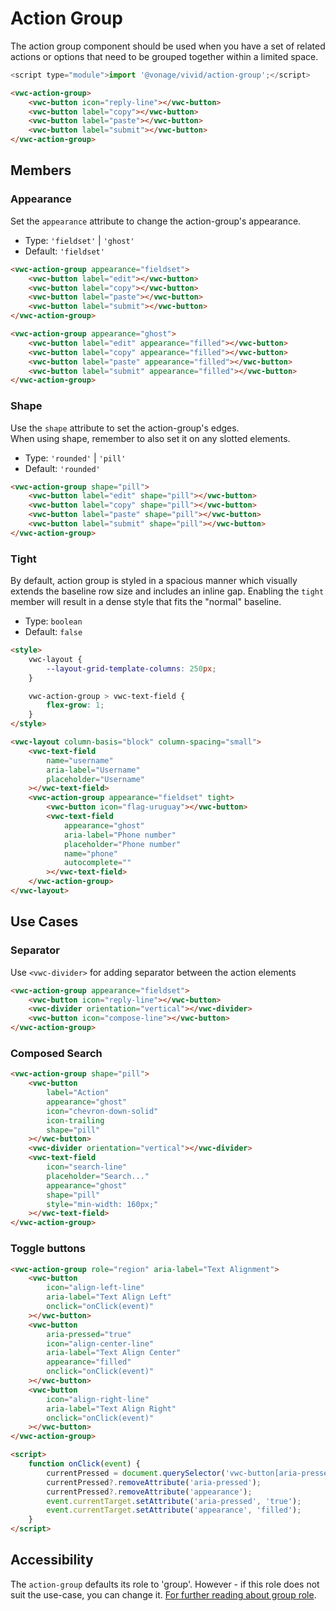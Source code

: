 # Action Group

The action group component should be used when you have a set of related actions or
options that need to be grouped together within a limited space.

```js
<script type="module">import '@vonage/vivid/action-group';</script>
```

```html preview
<vwc-action-group>
	<vwc-button icon="reply-line"></vwc-button>
	<vwc-button label="copy"></vwc-button>
	<vwc-button label="paste"></vwc-button>
	<vwc-button label="submit"></vwc-button>
</vwc-action-group>
```

## Members

### Appearance

Set the `appearance` attribute to change the action-group's appearance.

- Type: `'fieldset'` | `'ghost'`
- Default: `'fieldset'`

```html preview
<vwc-action-group appearance="fieldset">
	<vwc-button label="edit"></vwc-button>
	<vwc-button label="copy"></vwc-button>
	<vwc-button label="paste"></vwc-button>
	<vwc-button label="submit"></vwc-button>
</vwc-action-group>

<vwc-action-group appearance="ghost">
	<vwc-button label="edit" appearance="filled"></vwc-button>
	<vwc-button label="copy" appearance="filled"></vwc-button>
	<vwc-button label="paste" appearance="filled"></vwc-button>
	<vwc-button label="submit" appearance="filled"></vwc-button>
</vwc-action-group>
```

### Shape

Use the `shape` attribute to set the action-group's edges.  
When using shape, remember to also set it on any slotted elements.

- Type: `'rounded'` | `'pill'`
- Default: `'rounded'`

```html preview
<vwc-action-group shape="pill">
	<vwc-button label="edit" shape="pill"></vwc-button>
	<vwc-button label="copy" shape="pill"></vwc-button>
	<vwc-button label="paste" shape="pill"></vwc-button>
	<vwc-button label="submit" shape="pill"></vwc-button>
</vwc-action-group>
```

### Tight

By default, action group is styled in a spacious manner which visually extends the baseline row size and includes an inline gap.
Enabling the `tight` member will result in a dense style that fits the "normal" baseline.

- Type: `boolean`
- Default: `false`

```html preview
<style>
	vwc-layout {
		--layout-grid-template-columns: 250px;
	}

	vwc-action-group > vwc-text-field {
		flex-grow: 1;
	}
</style>

<vwc-layout column-basis="block" column-spacing="small">
	<vwc-text-field
		name="username"
		aria-label="Username"
		placeholder="Username"
	></vwc-text-field>
	<vwc-action-group appearance="fieldset" tight>
		<vwc-button icon="flag-uruguay"></vwc-button>
		<vwc-text-field
			appearance="ghost"
			aria-label="Phone number"
			placeholder="Phone number"
			name="phone"
			autocomplete=""
		></vwc-text-field>
	</vwc-action-group>
</vwc-layout>
```

## Use Cases

### Separator

Use `<vwc-divider>` for adding separator between the action elements

```html preview
<vwc-action-group appearance="fieldset">
	<vwc-button icon="reply-line"></vwc-button>
	<vwc-divider orientation="vertical"></vwc-divider>
	<vwc-button icon="compose-line"></vwc-button>
</vwc-action-group>
```

### Composed Search

```html preview
<vwc-action-group shape="pill">
	<vwc-button
		label="Action"
		appearance="ghost"
		icon="chevron-down-solid"
		icon-trailing
		shape="pill"
	></vwc-button>
	<vwc-divider orientation="vertical"></vwc-divider>
	<vwc-text-field
		icon="search-line"
		placeholder="Search..."
		appearance="ghost"
		shape="pill"
		style="min-width: 160px;"
	></vwc-text-field>
</vwc-action-group>
```

### Toggle buttons

```html preview
<vwc-action-group role="region" aria-label="Text Alignment">
	<vwc-button
		icon="align-left-line"
		aria-label="Text Align Left"
		onclick="onClick(event)"
	></vwc-button>
	<vwc-button
		aria-pressed="true"
		icon="align-center-line"
		aria-label="Text Align Center"
		appearance="filled"
		onclick="onClick(event)"
	></vwc-button>
	<vwc-button
		icon="align-right-line"
		aria-label="Text Align Right"
		onclick="onClick(event)"
	></vwc-button>
</vwc-action-group>

<script>
	function onClick(event) {
		currentPressed = document.querySelector('vwc-button[aria-pressed="true"]');
		currentPressed?.removeAttribute('aria-pressed');
		currentPressed?.removeAttribute('appearance');
		event.currentTarget.setAttribute('aria-pressed', 'true');
		event.currentTarget.setAttribute('appearance', 'filled');
	}
</script>
```

<!-- TODO: Update the example when will be a dropdown component / the popup will not be underlying -->

<!-- ### More Actions

```html preview center
<vwc-button id="anchor" icon="more-horizontal-solid" aria-label="open actions menu"></vwc-button>

<vwc-popup id="popup" anchor="anchor" arrow open placement="top">
  <vwc-action-group appearance="ghost">
    <vwc-button icon="reply-line"></vwc-button>
    <vwc-button icon="transfer-line"></vwc-button>
    <vwc-divider orientation="vertical"></vwc-divider>
    <vwc-button icon="compose-line"></vwc-button>
    <vwc-button icon="crop-line"></vwc-button>
    <vwc-divider orientation="vertical"></vwc-divider>
    <vwc-button icon="copy-2-line"></vwc-button>
    <vwc-button icon="save-line"></vwc-button>
  </vwc-action-group>
</vwc-popup>

<script>
  anchor.addEventListener('click', () => popup.open = !popup.open);
</script>
``` -->

## Accessibility

The `action-group` defaults its role to 'group'.
However - if this role does not suit the use-case, you can change it.
[For further reading about group role](https://developer.mozilla.org/en-US/docs/Web/Accessibility/ARIA/Roles/group_role).
